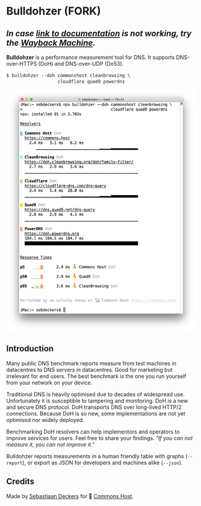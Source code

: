 # Bulldohzer (FORK)

## ***In case [link to documentation](https://help.commons.host/bulldohzer/cli/) is not working, try the [Wayback Machine](https://web.archive.org/web/20210515162023/https://help.commons.host/bulldohzer/cli/).***

**Bulldohzer** is a performance measurement tool for DNS. It supports DNS-over-HTTPS (DoH) and DNS-over-UDP (Do53).

```shell
$ bulldohzer --doh commonshost cleanbrowsing \
                   cloudflare quad9 powerdns
```

![Screenshot](./bulldohzer.png)

## Introduction

Many public DNS benchmark reports measure from test machines in datacentres to DNS servers in datacentres. Good for marketing but irrelevant for end users. The best benchmark is the one you run yourself from your network on your device.

Traditional DNS is heavily optimised due to decades of widespread use. Unfortunately it is susceptible to tampering and monitoring. DoH is a new and secure DNS protocol. DoH transports DNS over long-lived HTTP/2 connections. Because DoH is so new, some implementations are not yet optimised nor widely deployed.

Benchmarking DoH resolvers can help implementors and operators to improve services for users. Feel free to share your findings. *"If you can not measure it, you can not improve it."*

Bulldohzer reports measurements in a human friendly table with graphs (`--report`), or export as JSON for developers and machines alike (`--json`).

## Credits

Made by [Sebastiaan Deckers](https://twitter.com/sebdeckers) for 🐑 [Commons Host](https://commons.host).
